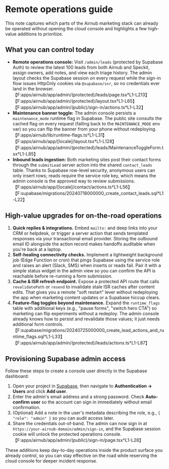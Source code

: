 # Remote operations guide

This note captures which parts of the Airnub marketing stack can already be operated without
opening the cloud console and highlights a few high-value additions to prioritize.

## What you can control today

- **Remote operations console:** Visit `/admin/leads` (protected by Supabase Auth) to review the
  latest 100 leads from both Airnub and Speckit, assign owners, add notes, and view each triage
  history. The admin layout checks the Supabase session on every request while the sign-in flow
  issues HttpOnly cookies via `@supabase/ssr`, so no credentials ever land in the browser.【F:apps/airnub/app/admin/(protected)/leads/page.tsx†L1-L213】【F:apps/airnub/app/admin/(protected)/layout.tsx†L1-L65】【F:apps/airnub/app/admin/(public)/sign-in/actions.ts†L1-L32】
- **Maintenance banner toggle:** The admin console persists a `maintenance_mode` runtime flag in
  Supabase. The public site consults the cached flag on every request (falling back to the
  `MAINTENANCE_MODE` env var) so you can flip the banner from your phone without redeploying.【F:apps/airnub/lib/runtime-flags.ts†L1-L31】【F:apps/airnub/app/[locale]/layout.tsx†L1-L128】【F:apps/airnub/app/admin/(protected)/leads/MaintenanceToggleForm.tsx†L1-L85】
- **Inbound leads ingestion:** Both marketing sites post their contact forms through the `submitLead`
  server action into the shared `contact_leads` table. Thanks to Supabase row-level security,
  anonymous users can only insert rows; reads require the service role key, which means the admin
  console is the approved way to review submissions.【F:apps/airnub/app/[locale]/contact/actions.ts†L1-L56】【F:supabase/migrations/20240718000000_create_contact_leads.sql†L1-L22】

## High-value upgrades for on-the-road operations

1. **Quick replies & integrations.** Embed `mailto:` and deep links into your CRM or helpdesk, or
   trigger a server action that sends templated responses via your transactional email provider.
   Storing the outbound email ID alongside the action record makes handoffs auditable when you're
   back at a laptop.
2. **Self-healing connectivity checks.** Implement a lightweight background job (Edge Function or
   cron) that pings Supabase using the service role and raises an alert (Slack, SMS) when inserts or
   reads fail. Pair it with a simple status widget in the admin view so you can confirm the API is
   reachable before re-running a form submission.
3. **Cache & ISR refresh endpoint.** Expose a protected API route that calls `revalidatePath` or
   `resend` to invalidate stale ISR caches after content edits. That gives you a remote "soft
   restart" lever without redeploying the app when marketing content updates or a Supabase hiccup
   clears.
4. **Feature-flag toggles beyond maintenance.** Expand the `runtime_flags` table with additional
   keys (e.g., "pause forms", "switch hero CTA") so marketing can flip experiments without a
  redeploy. The admin console already knows how to persist and revalidate those values; it just
  needs additional form controls.【F:supabase/migrations/20240725000000_create_lead_actions_and_runtime_flags.sql†L1-L33】【F:apps/airnub/app/admin/(protected)/leads/actions.ts†L1-L87】

## Provisioning Supabase admin access

Follow these steps to create a console user directly in the Supabase dashboard:

1. Open your project in [Supabase](https://supabase.com/), then navigate to **Authentication →
   Users** and click **Add user**.
2. Enter the admin's email address and a strong password. Check **Auto-confirm user** so the
   account can sign in immediately without email confirmation.
3. (Optional) Add a note in the user's metadata describing the role, e.g., `{ "role": "admin" }`
   so you can audit access later.
4. Share the credentials out-of-band. The admin can now sign in at
   `https://your-airnub-domain/admin/sign-in`, and the Supabase session cookie will unlock the
   protected operations console.【F:apps/airnub/app/admin/(public)/sign-in/page.tsx†L1-L28】

These additions keep day-to-day operations inside the product surface you already control, so you
can stay effective on the road while reserving the cloud console for deeper incident response.
